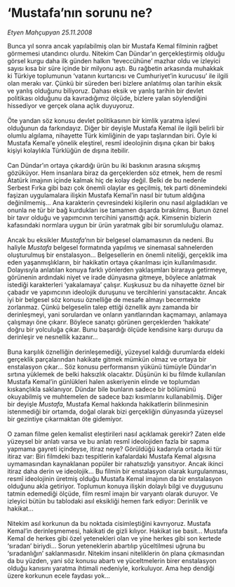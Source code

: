 # ‘Mustafa’nın sorunu ne?

*Etyen Mahçupyan 25.11.2008*

<div class="taraf_structure_2col_1zq">
<div class="margen_n">



 <p>Bunca yıl sonra ancak yapılabilmiş olan bir Mustafa Kemal filminin rağbet görmemesi utandırıcı olurdu. Nitekim Can Dündar’ın gerçekleştirmiş olduğu görsel kurgu daha ilk günden halkın ‘teveccühüne’ mazhar oldu ve izleyici sayısı kısa bir süre içinde bir milyonu aştı. Bu rağbetin arkasında muhakkak ki Türkiye toplumunun ‘vatanın kurtarıcısı ve Cumhuriyet’in kurucusu’ ile ilgili olan merakı var. Çünkü bir süreden beri bizlere anlatılmış olan tarihin eksik ve yanlış olduğunu biliyoruz. Dahası eksik ve yanlış tarihin bir devlet politikası olduğunu da kavradığımız ölçüde, bizlere yalan söylendiğini hissediyor ve gerçek olana açlık duyuyoruz. <br/><br/>Öte yandan söz konusu devlet politikasının bir kimlik yaratma işlevi olduğunun da farkındayız. Diğer bir deyişle Mustafa Kemal ile ilgili belirli bir olumlu algılama, nihayette Türk kimliğinin de yapı taşlarından biri. Öyle ki Mustafa Kemal’e yönelik eleştirel, resmî ideolojinin dışına çıkan bir bakış kişiyi kolaylıkla Türklüğün de dışına itebilir. <br/><br/>Can Dündar’ın ortaya çıkardığı ürün bu iki baskının arasına sıkışmış gözüküyor. Hem insanlara biraz da gerçeklerden söz etmek, hem de resmî Atatürk imajının içinde kalmak hiç de kolay değil. Belki de bu nedenle Serbest Fırka gibi bazı çok önemli olaylar es geçilmiş, tek parti dönemindeki faşizan uygulamalara ilişkin Mustafa Kemal’in nasıl bir tutum aldığına değinilmemiş... Ana karakterin çevresindeki kişilerin onu nasıl algıladıkları ve onunla ne tür bir bağ kurdukları ise tamamen dışarda bırakılmış. Bunun öznel bir tavır olduğu ve yapımcının tercihini yansıttığı açık. Kimsenin bizlerin kafasındaki normlara uygun bir ürün yaratmak gibi bir sorumluluğu olamaz. <br/><br/>Ancak bu eksikler <i>Mustafa</i>’nın bir belgesel olamamasının da nedeni. Bu haliyle <i>Mustafa</i> belgesel formatında yapılmış ve sinemasal sahnelerden oluşturulmuş bir enstalasyon... Belgesellerin en önemli niteliği, gerçeklik ima eden yaşanmışlıkların, bir hakikatin ortaya çıkarılması için kullanılmasıdır. Dolayısıyla anlatılan konuya farklı yönlerden yaklaşımları biraraya getirmeye, görünenin ardındaki niyet ve irade dünyasına gitmeye, böylece anlatmak istediği karakterleri ‘yakalamaya’ çalışır. Kuşkusuz bu da nihayette öznel bir çabadır ve yapımcının ideolojik duruşunu ve tercihlerini yansıtacaktır. Ancak iyi bir belgesel söz konusu öznelliğe de mesafe almayı becermekte zorlanmaz. Çünkü belgeselin talep ettiği öznellik aynı zamanda bir derinleşmeyi, yani sorulardan ve onların yanıtlarından kaçmamayı, anlamaya çalışmayı öne çıkarır. Böylece sanatçı görünen gerçeklerden ‘hakikate’ doğru bir yolculuğa çıkar. Bunu başardığı ölçüde kendisine karşı duruşu da derinleşir ve nesnellik kazanır... <br/><br/>Buna karşılık öznelliğin derinleşemediği, yüzeysel kaldığı durumlarda eldeki gerçeklik parçalarından hakikate gitmek mümkün olmaz ve ortaya bir enstalasyon çıkar... Söz konusu performansın yükünü tümüyle Dündar’ın sırtına yüklemek de belki haksızlık olacaktır. Düşünün ki bu filmde kullanılan Mustafa Kemal’in günlükleri halen askeriyenin elinde ve toplumdan kıskançlıkla saklanıyor. Dündar bile bunların sadece bir bölümünü okuyabilmiş ve muhtemelen de sadece bazı kısımlarını kullanabilmiş. Diğer bir deyişle <i>Mustafa</i>, Mustafa Kemal hakkında hakikatlerin bilinmesinin istenmediği bir ortamda, doğal olarak bizi gerçekliğin dünyasında yüzeysel bir gezintiye çıkarmaktan öte gidemiyor. <br/><br/>O zaman filme gelen kemalist eleştirileri nasıl açıklamak gerekir? Zaten elde yüzeysel bir anlatı varsa ve bu anlatı resmî ideolojiden fazla bir sapma yapmama gayreti içindeyse, itiraz neye? Görüldüğü kadarıyla ortada iki tür itiraz var: Biri filmdeki bazı tespitlerin kafalardaki Mustafa Kemal algısına uymamasından kaynaklanan popüler bir rahatsızlığı yansıtıyor. Ancak ikinci itiraz daha derin ve ideolojik... Bu filmin bir enstalasyon olarak kurgulanması, resmî ideolojinin üretmiş olduğu Mustafa Kemal imajının da bir enstalasyon olduğunu akla getiriyor. Toplumun konuya ilişkin dolaylı bilgi ve duygusunu tatmin edemediği ölçüde, film resmî imajın bir varyantı olarak duruyor. Ve izleyici bütün bu tablodaki asıl eksikliği hemen fark ediyor: Derinlik ve hakikat... <br/><br/>Nitekim asıl korkunun da bu noktada cisimleştiğini kavrıyoruz. Mustafa Kemal’in derinleşmemesi, hakikati de gizli kılıyor. Hakikat ise basit... Mustafa Kemal de herkes gibi özel yetenekleri olan ve yine herkes gibi son kertede ‘sıradan’ biriydi... Sorun yeteneklerin abartılıp yüceltilmesi uğruna bu ‘sıradanlığın’ saklanmasıdır. Nitekim insani niteliklerin ön plana çıkmasından da bu yüzden, yani söz konusu abartı ve yüceltmelerin birer enstalasyon olduğu kanısını yaratma ihtimali nedeniyle, korkuluyor. Ama hep dendiği üzere korkunun ecele faydası yok...</p>
<br/>
<br/>
<br/>



<br/>


<div id="taraf_not">
</div>

</div>


</div>
